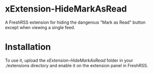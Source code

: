 # xExtension-HideMarkAsRead
A FreshRSS extension for hiding the dangerous "Mark as Read" button except when viewing a single feed.

# Installation
To use it, upload the *xExtension-HideMarkAsRead* folder in your ./extensions directory and enable it on the extension panel in FreshRSS.
